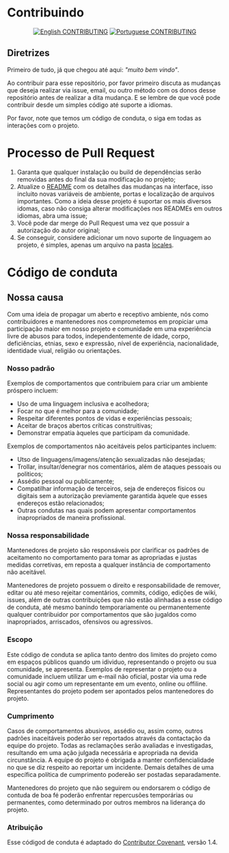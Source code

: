 # Contribuindo

<div align="center">

[![English CONTRIBUTING](https://img.shields.io/badge/Language-EN-blue.svg?longCache=true&style=for-the-badge)](./CONTRIBUTING.md)
[![Portuguese CONTRIBUTING](https://img.shields.io/badge/Linguagem-PT-green.svg?longCache=true&style=for-the-badge)](./CONTRIBUTING_PT.md)

</div>

## Diretrizes
Primeiro de tudo, já que chegou até aqui: _"muito bem vindo"_.

Ao contribuir para esse repositório, por favor primeiro discuta as mudanças que deseja realizar via issue, email, ou outro método com os donos desse repositório antes de realizar a dita mudança. E se lembre de que você pode contribuir desde um simples código até suporte a idiomas.

Por favor, note que temos um código de conduta, o siga em todas as interações com o projeto.

# Processo de Pull Request
1. Garanta que qualquer instalação ou build de dependências serão removidas antes do final da sua modificação no projeto;
2. Atualize o [README](https://github.com/Fazendaaa/MDNSearchBot) com os detalhes das mudanças na interface, isso incluito novas variáveis de ambiente, portas e localização de arquivos importantes. Como a ideia desse projeto é suportar os mais diversos idomas, caso não consiga alterar modificações nos READMEs em outros idiomas, abra uma issue;
3. Você pode dar merge do Pull Request uma vez que possuir a autorização do autor original;
4. Se conseguir, considere adicionar um novo suporte de linguagem ao projeto, é simples, apenas um arquivo na pasta [locales](https://github.com/Fazendaaa/MDNSearchBot/tree/master/locales).

# Código de conduta
## Nossa causa
Com uma ideia de propagar um aberto e receptivo ambiente, nós como contribuidores e mantenedores nos comprometemos em propiciar uma participação maior em nosso projeto e comunidade em uma experiência livre de abusos para todos, independentemente de idade, corpo, deficiências, etnias, sexo e expressão, nível de experiência, nacionalidade, identidade viual, religião ou orientações.

### Nosso padrão
Exemplos de comportamentos que contribuiem para criar um ambiente próspero incluem:

* Uso de uma linguagem inclusiva e acolhedora;
* Focar no que é melhor para a comunidade;
* Respeitar diferentes pontos de vidas e experiências pessoais;
* Aceitar de braços abertos críticas construitivas;
* Demonstrar empatia àqueles que participam da comunidade.

Exemplos de comportamentos não aceitáveis pelos participantes incluem:

* Utso de linguagens/imagens/atenção sexualizadas não desejadas; 
* Trollar, insultar/denegrar nos comentários, além de ataques pessoais ou politicos;
* Assédio pessoal ou publicamente;
* Compatilhar informação de terceiros, seja de endereços físicos ou digitais sem a autorização previamente garantida àquele que esses endereços estão relacionados;
* Outras condutas nas quais podem apresentar comportamentos inapropriados de maneira profissional.

### Nossa responsabilidade
Mantenedores de projeto são responsáveis por clarificar os padrões de aceitamento no comportamento para tomar as apropriadas e justas medidas corretivas, em reposta a qualquer instância de comportamento não aceitável.

Mantenedores de projeto possuem o direito e responsabilidade de remover, editar ou até meso rejeitar comentários, commits, código, edições de wiki, issues, além de outras contribuições que não estão alinhadas a esse código de conduta, até mesmo banindo temporariamente ou permanentemente qualquer contribuidor por comportamentos que são jugaldos como inapropriados, arriscados, ofensivos ou agressivos.

### Escopo
Este código de conduta se aplica tanto dentro dos limites do projeto como em espaços públicos quando um idividuo, representando o projeto ou sua comunidade, se apresenta. Exemplos de representar o projeto ou a comunidade incluem utilizar um e-mail não oficial, postar via uma rede social ou agir como um representante em um evento, online ou offiline. Representantes do projeto podem ser apontados pelos mantenedores do projeto.

### Cumprimento
Casos de comportamentos abusivos, assédio ou, assim como, outros padrões inaceitáveis poderão ser reportados através da contactação da equipe do projeto. Todas as reclamações serão avaliadas e investigadas, resultando em uma ação julgada necessária e apropriada na devida circunstância. A equipe do projeto é obrigada a manter confidencialidade no que se diz respeito ao reportar um incidente. Demais detalhes de uma específica política de cumprimento podereão ser postadas separadamente.

Mantenedores do projeto que não seguirem ou endorsarem o código de contuda de boa fé poderão enfrentar repercusões temporárias ou permanentes, como determinado por outros membros na liderança do projeto.
### Atribuição
Esse códigod de conduta é adaptado do [Contributor Covenant](http://contributor-covenant.org/version/1/4), versão 1.4.
